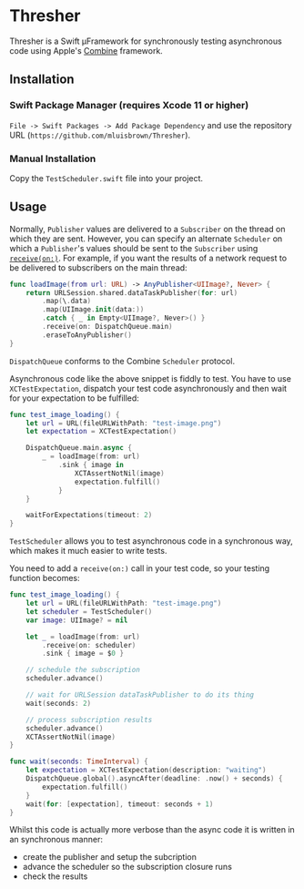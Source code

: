 # Thresher

Thresher is a Swift µFramework for synchronously  testing asynchronous code using Apple's [Combine](https://developer.apple.com/documentation/combine) framework.

## Installation

### Swift Package Manager (requires Xcode 11 or higher)

`File -> Swift Packages -> Add Package Dependency` and use the repository URL (`https://github.com/mluisbrown/Thresher`).

### Manual Installation
Copy the `TestScheduler.swift` file into your project.

## Usage

Normally, `Publisher` values are delivered to a `Subscriber` on the thread on which they are sent. However, you can specify an alternate `Scheduler` on which a `Publisher`'s values should be sent to the `Subscriber` using [`receive(on:)`](https://developer.apple.com/documentation/combine/publisher/3204743-receive).  For example, if you want the results of a network request to be delivered to subscribers on the main thread:

```swift
func loadImage(from url: URL) -> AnyPublisher<UIImage?, Never> {
    return URLSession.shared.dataTaskPublisher(for: url)
        .map(\.data)
        .map(UIImage.init(data:))
        .catch { _ in Empty<UIImage?, Never>() }
        .receive(on: DispatchQueue.main)
        .eraseToAnyPublisher()
}
```

`DispatchQueue` conforms to the Combine `Scheduler` protocol. 

Asynchronous code like the above snippet is fiddly to test. You have to use `XCTestExpectation`, dispatch your test code asynchronously and then wait for your expectation to be fulfilled:

```swift
func test_image_loading() {
    let url = URL(fileURLWithPath: "test-image.png")
    let expectation = XCTestExpectation()

    DispatchQueue.main.async {
        _ = loadImage(from: url)
            .sink { image in
                XCTAssertNotNil(image)
                expectation.fulfill()
            }
    }

    waitForExpectations(timeout: 2)
}
```

`TestScheduler` allows you to test asynchronous code in a synchronous way, which makes it much easier to write tests. 

You need to add a `receive(on:)` call in your test code, so your testing function becomes:

```swift
func test_image_loading() {
    let url = URL(fileURLWithPath: "test-image.png")
    let scheduler = TestScheduler()
    var image: UIImage? = nil

    let _ = loadImage(from: url)
        .receive(on: scheduler)
        .sink { image = $0 }

    // schedule the subscription
    scheduler.advance()

    // wait for URLSession dataTaskPublisher to do its thing
    wait(seconds: 2)

    // process subscription results
    scheduler.advance()
    XCTAssertNotNil(image)
}

func wait(seconds: TimeInterval) {
    let expectation = XCTestExpectation(description: "waiting")
    DispatchQueue.global().asyncAfter(deadline: .now() + seconds) {
        expectation.fulfill()
    }
    wait(for: [expectation], timeout: seconds + 1)
}
```
Whilst this code is actually more verbose than the async code it is written in an synchronous manner: 
* create the publisher and setup the subcription
* advance the scheduler so the subscription closure runs
* check the results
